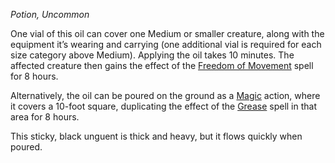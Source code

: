_Potion, Uncommon_

One vial of this oil can cover one Medium or smaller creature, along with the equipment it’s wearing and carrying (one additional vial is required for each size category above Medium). Applying the oil takes 10 minutes. The affected creature then gains the effect of the [Freedom of Movement](https://www.dndbeyond.com/spells/2618921-freedom-of-movement) spell for 8 hours.

Alternatively, the oil can be poured on the ground as a [Magic](https://www.dndbeyond.com/sources/dnd/free-rules/rules-glossary#MagicAction) action, where it covers a 10-foot square, duplicating the effect of the [Grease](https://www.dndbeyond.com/spells/2618957-grease) spell in that area for 8 hours.

This sticky, black unguent is thick and heavy, but it flows quickly when poured.